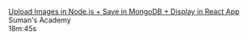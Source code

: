 [Upload Images in Node.js + Save in MongoDB + Display in React App](https://www.youtube.com/watch?v=UNKQ1I4O7eU)  
Suman's Academy  
18m:45s  
